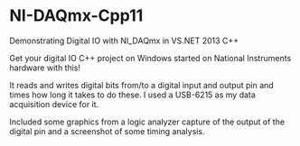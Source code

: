 # NI-DAQmx-Cpp11
Demonstrating Digital IO with NI_DAQmx in VS.NET 2013 C++

Get your digital IO C++ project on Windows started on National Instruments hardware with this!

It reads and writes digital bits from/to a digital input and output pin and times how long it takes to do these.  I used a USB-6215 as my data acquisition device for it.

Included some graphics from a logic analyzer capture of the output of the digital pin and a screenshot of some timing analysis.
